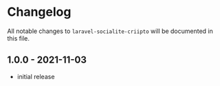 # Changelog

All notable changes to `laravel-socialite-criipto` will be documented in this file.

## 1.0.0 - 2021-11-03

- initial release